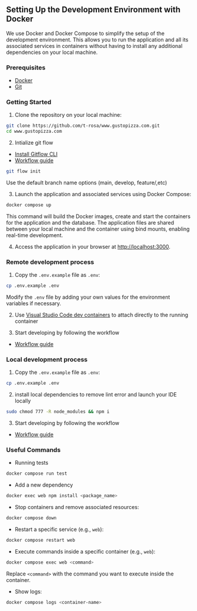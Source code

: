 ## Setting Up the Development Environment with Docker

We use Docker and Docker Compose to simplify the setup of the development environment. This allows you to run the application and all its associated services in containers without having to install any additional dependencies on your local machine.

### Prerequisites

- [Docker](https://docs.docker.com/get-docker/)
- [Git](https://git-scm.com/downloads)

### Getting Started

1. Clone the repository on your local machine:

```bash
git clone https://github.com/t-rosa/www.gustopizza.com.git
cd www.gustopizza.com
```

2. Intialize git flow

- [Install Gitflow CLI](http://danielkummer.github.io/git-flow-cheatsheet/)
- [Workflow guide](https://www.atlassian.com/git/tutorials/comparing-workflows/gitflow-workflow)

```bash
git flow init
```

Use the default branch name options (main, develop, feature/,etc)

3. Launch the application and associated services using Docker Compose:

```bash
docker compose up
```

This command will build the Docker images, create and start the containers for the application and the database. The application files are shared between your local machine and the container using bind mounts, enabling real-time development.

4. Access the application in your browser at [http://localhost:3000](http://localhost:3000).

### Remote development process

1. Copy the `.env.example` file as `.env`:

```bash
cp .env.example .env
```

Modify the `.env` file by adding your own values for the environment variables if necessary.

2. Use [Visual Studio Code dev containers](https://code.visualstudio.com/docs/devcontainers/containers) to attach directly to the running container

3. Start developing by following the workflow

- [Workflow guide](https://www.atlassian.com/git/tutorials/comparing-workflows/gitflow-workflow)

### Local development process

1. Copy the `.env.example` file as `.env`:

```bash
cp .env.example .env
```

2. install local dependencies to remove lint error and launch your IDE locally

```bash
sudo chmod 777 -R node_modules && npm i
```

3. Start developing by following the workflow

- [Workflow guide](https://www.atlassian.com/git/tutorials/comparing-workflows/gitflow-workflow)

### Useful Commands

- Running tests

```bash
docker compose run test
```

- Add a new dependency

```bash
docker exec web npm install <package_name>
```

- Stop containers and remove associated resources:

```bash
docker compose down
```

- Restart a specific service (e.g., `web`):

```bash
docker compose restart web
```

- Execute commands inside a specific container (e.g., `web`):

```bash
docker compose exec web <command>
```

Replace `<command>` with the command you want to execute inside the container.

- Show logs:

```bash
docker compose logs <container-name>
```
